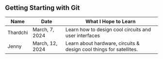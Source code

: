 ## Getting Starting with Git

| Name      | Date           | What I Hope to Learn                                  |
| --------- | -------------- | ----------------------------------------------------- |
| Thardchi  | March, 7, 2024 | Learn how to design cool circuits and user interfaces |
| Jenny     | March, 12, 2024| Learn about hardware, circuits & design cool things for satellites. |
